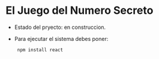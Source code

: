 <h1> El Juego del Numero Secreto </h1>

- Estado del pryecto: en construccion.
  
- Para ejecutar el sistema debes poner:

  ``` npm install react```
